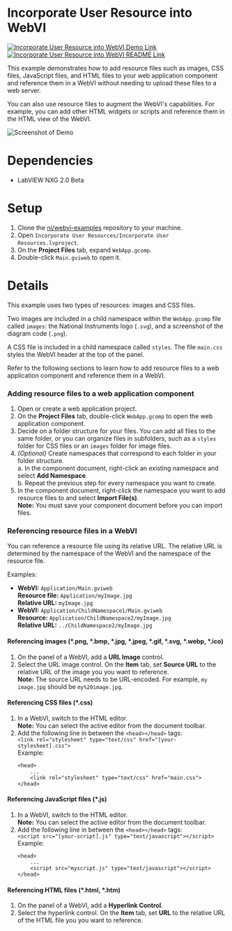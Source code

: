 # Incorporate User Resource into WebVI
[![Incorporate User Resource into WebVI Demo Link](https://img.shields.io/badge/Details-Demo_Link-green.svg)](https://ni.github.io/webvi-examples/Incorporate%20User%20Resources/Builds/Web%20Server/Configuration1/WebApp/Main.html)
[![Incorporate User Resource into WebVI README Link](https://img.shields.io/badge/Details-README_Link-orange.svg)](https://github.com/ni/webvi-examples/tree/master/Incorporate%20User%20Resources)

This example demonstrates how to add resource files such as images, CSS files, JavaScript files, and HTML files to your web application component and reference them in a WebVI without needing to upload these files to a web server.

You can also use resource files to augment the WebVI's capabilities. For example, you can add other HTML widgets or scripts and reference them in the HTML view of the WebVI.

![Screenshot of Demo](https://ni.github.io/webvi-examples/Incorporate%20User%20Resources/Screenshot.gif)

# Dependencies
- LabVIEW NXG 2.0 Beta

# Setup
1. Clone the [ni/webvi-examples](https://github.com/ni/webvi-examples) repository to your machine.
2. Open `Incorporate User Resources/Incorporate User Resources.lvproject`.
3. On the **Project Files** tab, expand `WebApp.gcomp`.
4. Double-click `Main.gviweb` to open it.

# Details
This example uses two types of resources: images and CSS files.

Two images are included in a child namespace within the `WebApp.gcomp` file called `images`: the National Instruments logo (`.svg`), and a screenshot of the diagram code (`.png`).

A CSS file is included in a child namespace called `styles`. The file `main.css` styles the WebVI header at the top of the panel. 

Refer to the following sections to learn how to add resource files to a web application component and reference them in a WebVI.

### Adding resource files to a web application component
1. Open or create a web application project.
2. On the **Project Files** tab, double-click `WebApp.gcomp` to open the web application component.
3. Decide on a folder structure for your files. You can add all files to the same folder, or you can organize files in subfolders, such as a `styles` folder for CSS files or an `images` folder for image files.
4. _(Optional)_ Create namespaces that correspond to each folder in your folder structure.  
a. In the component document, right-click an existing namespace and select **Add Namespace**.  
b. Repeat the previous step for every namespace you want to create.
5. In the component document, right-click the namespace you want to add resource files to and select **Import File(s)**.  
**Note:** You must save your component document before you can import files.

### Referencing resource files in a WebVI
You can reference a resource file using its relative URL. The relative URL is determined by the namespace of the WebVI and the namespace of the resource file.  

Examples:
- **WebVI:** `Application/Main.gviweb`  
  **Resource file:** `Application/myImage.jpg`  
  **Relative URL:** `myImage.jpg`  
- **WebVI:** `Application/ChildNamespace1/Main.gviweb`  
  **Resource:** `Application/ChildNamespace2/myImage.jpg`  
  **Relative URL:** `../ChildNamespace2/myImage.jpg`  

#### Referencing images (*.png, *.bmp, *.jpg, *.jpeg, *.gif, *.svg, *.webp, *.ico)
1. On the panel of a WebVI, add a **URL Image** control.
2. Select the URL image control. On the **Item** tab, set **Source URL** to the relative URL of the image you you want to reference.  
**Note:** The source URL needs to be URL-encoded. For example, `my image.jpg` should be `my%20image.jpg`.

#### Referencing CSS files (*.css)
1. In a WebVI, switch to the HTML editor.  
**Note:** You can select the active editor from the document toolbar.
2. Add the following line in between the `<head></head>` tags:  
`<link rel="stylesheet" type="text/css" href="[your-stylesheet].css">`  
Example: 
    ```
    <head>
        ...
        <link rel="stylesheet" type="text/css" href="main.css">
    </head>
    ```

#### Referencing JavaScript files (*.js)
1. In a WebVI, switch to the HTML editor.  
**Note:** You can select the active editor from the document toolbar.
2. Add the following line in between the `<head></head>` tags:  
`<script src="[your-script].js" type="text/javascript"></script>`  
Example:
    ```
    <head>
        ...
        <script src="myscript.js" type="text/javascript"></script>
    </head>
    ```

#### Referencing HTML files (*.html, *.htm)
1. On the panel of a WebVI, add a **Hyperlink Control**.
2. Select the hyperlink control. On the **Item** tab, set **URL** to the relative URL of the HTML file you you want to reference.
